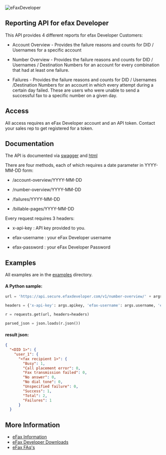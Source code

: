 ![eFaxDeveloper](https://secure.efaxdeveloper.com/efaxdev/img/developerLogo-sm.gif)

## Reporting API for efax Developer

This API provides 4 different reports for efax Developer Customers:

* Account Overview - Provides the failure reasons and counts for DID / Usernames for a specific account

* Number Overview - Provides the failure reasons and counts for DID / Usernames / Destination Numbers for an account for every combination that had at least one failure.

* Failures - Provides the failure reasons and counts for DID / Usernames /Destination Numbers for an account in which every attempt during a certain day failed.  These are users who were unable to send a successful fax to a specific number on a given day.

## Access

All access requires an eFax Developer account and an API token.  Contact your sales rep to get registered for a token.

## Documentation

The API is documented via [swagger](swagger/eFaxDeveloperReportingAPI.json) and [html](docs/index.html)

There are four methods, each of which requires a date parameter in YYYY-MM-DD form:

* /account-overview/YYYY-MM-DD

* /number-overview/YYYY-MM-DD

* /failures/YYYY-MM-DD

* /billable-pages/YYYY-MM-DD

Every request requires 3 headers:

* x-api-key : API key provided to you.

* efax-username : your eFax Developer username

* efax-password : your eFax Developer Password

## Examples 

All examples are in the [examples](examples/) directory.

#### A Python sample:
```python
url = 'https://api.secure.efaxdeveloper.com/v1/number-overview/' + args.date

headers = {'x-api-key': args.apikey, 'efax-username': args.username, 'efax-password' : args.password}

r = requests.get(url, headers=headers)

parsed_json = json.loads(r.json())
```

#### result json:

```json
{
  "<DID 1>": {
    "user_1": {
      "<fax recipient 1>": {
        "Busy": 1,
        "Call placement error": 0,
        "Fax transmission failed": 0,
        "No answer": 0,
        "No dial tone": 0,
        "Unspecified failure": 0,
        "Success": 1,
        "Total": 2,
        "Failures": 1
      }
  }
```

## More Information
* [eFax Information](https://enterprise.efax.com/online-fax-services/fax-api)
* [eFax Developer Downloads](https://secure.efaxdeveloper.com/downloads.jsp)
* [eFax FAq's](http://www.efaxdeveloper.com/faq)

